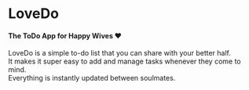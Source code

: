 # LoveDo
#### The ToDo App for Happy Wives ❤️
LoveDo is a simple to-do list that you can share with your better half.  
It makes it super easy to add and manage tasks whenever they come to mind.  
Everything is instantly updated between soulmates.
